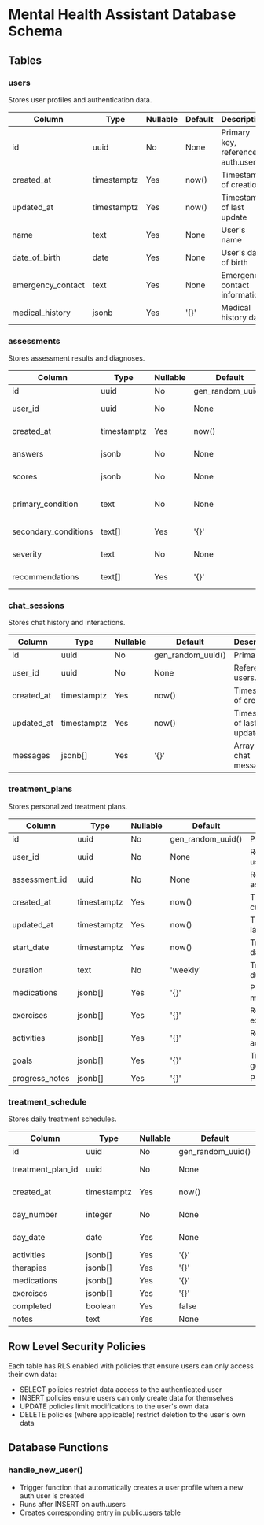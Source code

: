 
# Mental Health Assistant Database Schema

## Tables

### users
Stores user profiles and authentication data.

| Column | Type | Nullable | Default | Description |
|--------|------|----------|----------|-------------|
| id | uuid | No | None | Primary key, references auth.users |
| created_at | timestamptz | Yes | now() | Timestamp of creation |
| updated_at | timestamptz | Yes | now() | Timestamp of last update |
| name | text | Yes | None | User's name |
| date_of_birth | date | Yes | None | User's date of birth |
| emergency_contact | text | Yes | None | Emergency contact information |
| medical_history | jsonb | Yes | '{}' | Medical history data |

### assessments
Stores assessment results and diagnoses.

| Column | Type | Nullable | Default | Description |
|--------|------|----------|----------|-------------|
| id | uuid | No | gen_random_uuid() | Primary key |
| user_id | uuid | No | None | References users.id |
| created_at | timestamptz | Yes | now() | Timestamp of creation |
| answers | jsonb | No | None | Assessment answers |
| scores | jsonb | No | None | Assessment scores |
| primary_condition | text | No | None | Primary diagnosed condition |
| secondary_conditions | text[] | Yes | '{}' | Secondary conditions |
| severity | text | No | None | Condition severity |
| recommendations | text[] | Yes | '{}' | Treatment recommendations |

### chat_sessions
Stores chat history and interactions.

| Column | Type | Nullable | Default | Description |
|--------|------|----------|----------|-------------|
| id | uuid | No | gen_random_uuid() | Primary key |
| user_id | uuid | No | None | References users.id |
| created_at | timestamptz | Yes | now() | Timestamp of creation |
| updated_at | timestamptz | Yes | now() | Timestamp of last update |
| messages | jsonb[] | Yes | '{}' | Array of chat messages |

### treatment_plans
Stores personalized treatment plans.

| Column | Type | Nullable | Default | Description |
|--------|------|----------|----------|-------------|
| id | uuid | No | gen_random_uuid() | Primary key |
| user_id | uuid | No | None | References users.id |
| assessment_id | uuid | No | None | References assessments.id |
| created_at | timestamptz | Yes | now() | Timestamp of creation |
| updated_at | timestamptz | Yes | now() | Timestamp of last update |
| start_date | timestamptz | Yes | now() | Treatment start date |
| duration | text | No | 'weekly' | Treatment duration |
| medications | jsonb[] | Yes | '{}' | Prescribed medications |
| exercises | jsonb[] | Yes | '{}' | Recommended exercises |
| activities | jsonb[] | Yes | '{}' | Recommended activities |
| goals | jsonb[] | Yes | '{}' | Treatment goals |
| progress_notes | jsonb[] | Yes | '{}' | Progress notes |

### treatment_schedule
Stores daily treatment schedules.

| Column | Type | Nullable | Default | Description |
|--------|------|----------|----------|-------------|
| id | uuid | No | gen_random_uuid() | Primary key |
| treatment_plan_id | uuid | No | None | References treatment_plans.id |
| created_at | timestamptz | Yes | now() | Timestamp of creation |
| day_number | integer | No | None | Day number in schedule |
| day_date | date | Yes | None | Specific date for schedule |
| activities | jsonb[] | Yes | '{}' | Daily activities |
| therapies | jsonb[] | Yes | '{}' | Therapy sessions |
| medications | jsonb[] | Yes | '{}' | Daily medications |
| exercises | jsonb[] | Yes | '{}' | Daily exercises |
| completed | boolean | Yes | false | Completion status |
| notes | text | Yes | None | Additional notes |

## Row Level Security Policies

Each table has RLS enabled with policies that ensure users can only access their own data:
- SELECT policies restrict data access to the authenticated user
- INSERT policies ensure users can only create data for themselves
- UPDATE policies limit modifications to the user's own data
- DELETE policies (where applicable) restrict deletion to the user's own data

## Database Functions

### handle_new_user()
- Trigger function that automatically creates a user profile when a new auth user is created
- Runs after INSERT on auth.users
- Creates corresponding entry in public.users table

